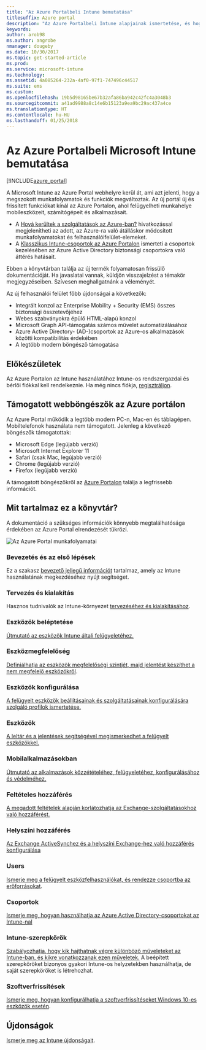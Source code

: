 ```yaml
---
title: "Az Azure Portalbeli Intune bemutatása"
titlesuffix: Azure portal
description: "Az Azure Portalbeli Intune alapjainak ismertetése, és hogy miként segíthet az eszközök felügyeletében.”"
keywords: 
author: arob98
ms.author: angrobe
nmanager: dougeby
ms.date: 10/30/2017
ms.topic: get-started-article
ms.prod: 
ms.service: microsoft-intune
ms.technology: 
ms.assetid: 4a085264-232a-4af0-97f1-747496c44517
ms.suite: ems
ms.custom: 
ms.openlocfilehash: 19b5d98165be67b32afa86ba942c42fc4a3048b3
ms.sourcegitcommit: a41ad9988a8c14e6b15123a9ea9bc29ac437a4ce
ms.translationtype: HT
ms.contentlocale: hu-HU
ms.lasthandoff: 01/25/2018
---
```

# <a name="introduction-to-microsoft-intune-in-the-azure-portal"></a>Az Azure Portalbeli Microsoft Intune bemutatása


[!INCLUDE[azure_portal](./includes/azure_portal.md)]

A Microsoft Intune az Azure Portal webhelyre kerül át, ami azt jelenti, hogy a megszokott munkafolyamatok és funkciók megváltoztak.
Az új portál új és frissített funkciókat kínál az Azure Portalon, ahol felügyelheti munkahelye mobileszközeit, számítógépeit és alkalmazásait.

* A [Hová kerültek a szolgáltatások az Azure-ban?](ui-changes.md) hivatkozással megjelenítheti az adott, az Azure-ra való átálláskor módosított munkafolyamatokat és felhasználóifelület-elemeket.
* A [Klasszikus Intune-csoportok az Azure Portalon](groups-get-started.md) ismerteti a csoportok kezelésében az Azure Active Directory biztonsági csoportokra való áttérés hatásait.




Ebben a könyvtárban találja az új termék folyamatosan frissülő dokumentációját. Ha javaslatai vannak, küldjön visszajelzést a témakör megjegyzéseiben. Szívesen meghallgatnánk a véleményét.

Az új felhasználói felület főbb újdonságai a következők:

- Integrált konzol az Enterprise Mobility + Security (EMS) összes biztonsági összetevőjéhez
- Webes szabványokra épülő HTML-alapú konzol
- Microsoft Graph API-támogatás számos művelet automatizálásához
- Azure Active Directory- (AD-)csoportok az Azure-os alkalmazások közötti kompatibilitás érdekében
- A legtöbb modern böngésző támogatása

## <a name="before-you-start"></a>Előkészületek

Az Azure Portalon az Intune használatához Intune-os rendszergazdai és bérlői fiókkal kell rendelkeznie. Ha még nincs fiókja, [regisztráljon](https://portal.office.com/Signup/Signup.aspx?OfferId=40BE278A-DFD1-470a-9EF7-9F2596EA7FF9&dl=INTUNE_A&ali=1#0%20).

## <a name="supported-web-browsers-for-the-azure-portal"></a>Támogatott webböngészők az Azure portálon

Az Azure Portal működik a legtöbb modern PC-n, Mac-en és táblagépen. Mobiltelefonok használata nem támogatott.
Jelenleg a következő böngészők támogatottak:

- Microsoft Edge (legújabb verzió)
- Microsoft Internet Explorer 11
- Safari (csak Mac, legújabb verzió)
- Chrome (legújabb verzió)
- Firefox (legújabb verzió)

A támogatott böngészőkről az [Azure Portalon](https://docs.microsoft.com/azure/azure-preview-portal-supported-browsers-devices) találja a legfrissebb információt.

## <a name="whats-in-this-library"></a>Mit tartalmaz ez a könyvtár?

A dokumentáció a szükséges információk könnyebb megtalálhatósága érdekében az Azure Portal elrendezését tükrözi.

![Az Azure Portal munkafolyamatai](./media/azure-portal-workloads.png)

### <a name="introduction-and-get-started"></a>Bevezetés és az első lépések
Ez a szakasz [bevezető jellegű információt](introduction-intune.md) tartalmaz, amely az Intune használatának megkezdéséhez nyújt segítséget.
### <a name="plan-and-design"></a>Tervezés és kialakítás
Hasznos tudnivalók az Intune-környezet [tervezéséhez és kialakításához](/intune-classic/plan-design/introduction).
### <a name="device-enrollment"></a>Eszközök beléptetése
[Útmutató az eszközök Intune általi felügyeletéhez.](device-enrollment.md)
### <a name="device-compliance"></a>Eszközmegfelelőség
[Definiálhatja az eszközök megfelelőségi szintjét, majd jelentést készíthet a nem megfelelő eszközökről](device-compliance.md).
### <a name="device-configuration"></a>Eszközök konfigurálása
[A felügyelt eszközök beállításainak és szolgáltatásainak konfigurálására szolgáló profilok ismertetése.](device-profiles.md)
### <a name="devices"></a>Eszközök
[A leltár és a jelentések segítségével megismerkedhet a felügyelt eszközökkel.](device-management.md)
### <a name="mobile-apps"></a>Mobilalkalmazásokban
[Útmutató az alkalmazások közzétételéhez, felügyeletéhez, konfigurálásához és védelméhez.](app-management.md)
### <a name="conditional-access"></a>Feltételes hozzáférés
[A megadott feltételek alapján korlátozhatja az Exchange-szolgáltatásokhoz való hozzáférést.](conditional-access.md)
### <a name="on-premises-access"></a>Helyszíni hozzáférés
[Az Exchange ActiveSynchez és a helyszíni Exchange-hez való hozzáférés konfigurálása](/intune-classic/deploy-use/mobile-device-management-with-exchange-activesync-and-microsoft-intune)
### <a name="users"></a>Users
[Ismerje meg a felügyelt eszközfelhasználókat, és rendezze csoportba az erőforrásokat](users-add.md).
### <a name="groups"></a>Csoportok
[Ismerje meg, hogyan használhatja az Azure Active Directory-csoportokat az Intune-nal](groups-get-started.md)
### <a name="intune-roles"></a>Intune-szerepkörök
[Szabályozhatja, hogy kik hajthatnak végre különböző műveleteket az Intune-ban, és kikre vonatkozzanak ezen műveletek.](role-based-access-control.md) A beépített szerepköröket bizonyos gyakori Intune-os helyzetekben használhatja, de saját szerepköröket is létrehozhat.
### <a name="software-updates"></a>Szoftverfrissítések
[Ismerje meg, hogyan konfigurálhatja a szoftverfrissítéseket Windows 10-es eszközök esetén](windows-update-for-business-configure.md).



## <a name="whats-new"></a>Újdonságok

[Ismerje meg az Intune újdonságait](whats-new.md).
